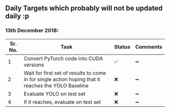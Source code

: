 ## Daily Targets which probably will not be updated daily :p ##

### 13th December 2018: 

| Sr. No. | Task | Status | Comments |
| ------- | ---- | ------ | -------- |
| 1 | Convert PyTorch code into CUDA versions | :white_check_mark: | :heavy_minus_sign: |
| 2 | Wait for first set of results to come in for single action hoping that it reaches the YOLO Baseline | :x: | :heavy_minus_sign: |
| 3 | Evaluate YOLO on test set | :x: | :heavy_minus_sign: |
| 4 | If it reaches, evaluate on test set | :x: | :heavy_minus_sign: |
                    

